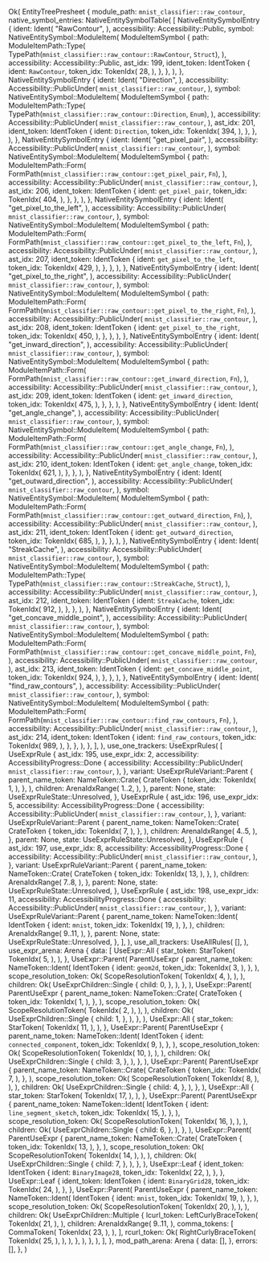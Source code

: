 Ok(
    EntityTreePresheet {
        module_path: `mnist_classifier::raw_contour`,
        native_symbol_entries: NativeEntitySymbolTable(
            [
                NativeEntitySymbolEntry {
                    ident: Ident(
                        "RawContour",
                    ),
                    accessibility: Accessibility::Public,
                    symbol: NativeEntitySymbol::ModuleItem(
                        ModuleItemSymbol {
                            path: ModuleItemPath::Type(
                                TypePath(`mnist_classifier::raw_contour::RawContour`, `Struct`),
                            ),
                            accessibility: Accessibility::Public,
                            ast_idx: 199,
                            ident_token: IdentToken {
                                ident: `RawContour`,
                                token_idx: TokenIdx(
                                    28,
                                ),
                            },
                        },
                    ),
                },
                NativeEntitySymbolEntry {
                    ident: Ident(
                        "Direction",
                    ),
                    accessibility: Accessibility::PublicUnder(
                        `mnist_classifier::raw_contour`,
                    ),
                    symbol: NativeEntitySymbol::ModuleItem(
                        ModuleItemSymbol {
                            path: ModuleItemPath::Type(
                                TypePath(`mnist_classifier::raw_contour::Direction`, `Enum`),
                            ),
                            accessibility: Accessibility::PublicUnder(
                                `mnist_classifier::raw_contour`,
                            ),
                            ast_idx: 201,
                            ident_token: IdentToken {
                                ident: `Direction`,
                                token_idx: TokenIdx(
                                    394,
                                ),
                            },
                        },
                    ),
                },
                NativeEntitySymbolEntry {
                    ident: Ident(
                        "get_pixel_pair",
                    ),
                    accessibility: Accessibility::PublicUnder(
                        `mnist_classifier::raw_contour`,
                    ),
                    symbol: NativeEntitySymbol::ModuleItem(
                        ModuleItemSymbol {
                            path: ModuleItemPath::Form(
                                FormPath(`mnist_classifier::raw_contour::get_pixel_pair`, `Fn`),
                            ),
                            accessibility: Accessibility::PublicUnder(
                                `mnist_classifier::raw_contour`,
                            ),
                            ast_idx: 206,
                            ident_token: IdentToken {
                                ident: `get_pixel_pair`,
                                token_idx: TokenIdx(
                                    404,
                                ),
                            },
                        },
                    ),
                },
                NativeEntitySymbolEntry {
                    ident: Ident(
                        "get_pixel_to_the_left",
                    ),
                    accessibility: Accessibility::PublicUnder(
                        `mnist_classifier::raw_contour`,
                    ),
                    symbol: NativeEntitySymbol::ModuleItem(
                        ModuleItemSymbol {
                            path: ModuleItemPath::Form(
                                FormPath(`mnist_classifier::raw_contour::get_pixel_to_the_left`, `Fn`),
                            ),
                            accessibility: Accessibility::PublicUnder(
                                `mnist_classifier::raw_contour`,
                            ),
                            ast_idx: 207,
                            ident_token: IdentToken {
                                ident: `get_pixel_to_the_left`,
                                token_idx: TokenIdx(
                                    429,
                                ),
                            },
                        },
                    ),
                },
                NativeEntitySymbolEntry {
                    ident: Ident(
                        "get_pixel_to_the_right",
                    ),
                    accessibility: Accessibility::PublicUnder(
                        `mnist_classifier::raw_contour`,
                    ),
                    symbol: NativeEntitySymbol::ModuleItem(
                        ModuleItemSymbol {
                            path: ModuleItemPath::Form(
                                FormPath(`mnist_classifier::raw_contour::get_pixel_to_the_right`, `Fn`),
                            ),
                            accessibility: Accessibility::PublicUnder(
                                `mnist_classifier::raw_contour`,
                            ),
                            ast_idx: 208,
                            ident_token: IdentToken {
                                ident: `get_pixel_to_the_right`,
                                token_idx: TokenIdx(
                                    450,
                                ),
                            },
                        },
                    ),
                },
                NativeEntitySymbolEntry {
                    ident: Ident(
                        "get_inward_direction",
                    ),
                    accessibility: Accessibility::PublicUnder(
                        `mnist_classifier::raw_contour`,
                    ),
                    symbol: NativeEntitySymbol::ModuleItem(
                        ModuleItemSymbol {
                            path: ModuleItemPath::Form(
                                FormPath(`mnist_classifier::raw_contour::get_inward_direction`, `Fn`),
                            ),
                            accessibility: Accessibility::PublicUnder(
                                `mnist_classifier::raw_contour`,
                            ),
                            ast_idx: 209,
                            ident_token: IdentToken {
                                ident: `get_inward_direction`,
                                token_idx: TokenIdx(
                                    475,
                                ),
                            },
                        },
                    ),
                },
                NativeEntitySymbolEntry {
                    ident: Ident(
                        "get_angle_change",
                    ),
                    accessibility: Accessibility::PublicUnder(
                        `mnist_classifier::raw_contour`,
                    ),
                    symbol: NativeEntitySymbol::ModuleItem(
                        ModuleItemSymbol {
                            path: ModuleItemPath::Form(
                                FormPath(`mnist_classifier::raw_contour::get_angle_change`, `Fn`),
                            ),
                            accessibility: Accessibility::PublicUnder(
                                `mnist_classifier::raw_contour`,
                            ),
                            ast_idx: 210,
                            ident_token: IdentToken {
                                ident: `get_angle_change`,
                                token_idx: TokenIdx(
                                    621,
                                ),
                            },
                        },
                    ),
                },
                NativeEntitySymbolEntry {
                    ident: Ident(
                        "get_outward_direction",
                    ),
                    accessibility: Accessibility::PublicUnder(
                        `mnist_classifier::raw_contour`,
                    ),
                    symbol: NativeEntitySymbol::ModuleItem(
                        ModuleItemSymbol {
                            path: ModuleItemPath::Form(
                                FormPath(`mnist_classifier::raw_contour::get_outward_direction`, `Fn`),
                            ),
                            accessibility: Accessibility::PublicUnder(
                                `mnist_classifier::raw_contour`,
                            ),
                            ast_idx: 211,
                            ident_token: IdentToken {
                                ident: `get_outward_direction`,
                                token_idx: TokenIdx(
                                    685,
                                ),
                            },
                        },
                    ),
                },
                NativeEntitySymbolEntry {
                    ident: Ident(
                        "StreakCache",
                    ),
                    accessibility: Accessibility::PublicUnder(
                        `mnist_classifier::raw_contour`,
                    ),
                    symbol: NativeEntitySymbol::ModuleItem(
                        ModuleItemSymbol {
                            path: ModuleItemPath::Type(
                                TypePath(`mnist_classifier::raw_contour::StreakCache`, `Struct`),
                            ),
                            accessibility: Accessibility::PublicUnder(
                                `mnist_classifier::raw_contour`,
                            ),
                            ast_idx: 212,
                            ident_token: IdentToken {
                                ident: `StreakCache`,
                                token_idx: TokenIdx(
                                    912,
                                ),
                            },
                        },
                    ),
                },
                NativeEntitySymbolEntry {
                    ident: Ident(
                        "get_concave_middle_point",
                    ),
                    accessibility: Accessibility::PublicUnder(
                        `mnist_classifier::raw_contour`,
                    ),
                    symbol: NativeEntitySymbol::ModuleItem(
                        ModuleItemSymbol {
                            path: ModuleItemPath::Form(
                                FormPath(`mnist_classifier::raw_contour::get_concave_middle_point`, `Fn`),
                            ),
                            accessibility: Accessibility::PublicUnder(
                                `mnist_classifier::raw_contour`,
                            ),
                            ast_idx: 213,
                            ident_token: IdentToken {
                                ident: `get_concave_middle_point`,
                                token_idx: TokenIdx(
                                    924,
                                ),
                            },
                        },
                    ),
                },
                NativeEntitySymbolEntry {
                    ident: Ident(
                        "find_raw_contours",
                    ),
                    accessibility: Accessibility::PublicUnder(
                        `mnist_classifier::raw_contour`,
                    ),
                    symbol: NativeEntitySymbol::ModuleItem(
                        ModuleItemSymbol {
                            path: ModuleItemPath::Form(
                                FormPath(`mnist_classifier::raw_contour::find_raw_contours`, `Fn`),
                            ),
                            accessibility: Accessibility::PublicUnder(
                                `mnist_classifier::raw_contour`,
                            ),
                            ast_idx: 214,
                            ident_token: IdentToken {
                                ident: `find_raw_contours`,
                                token_idx: TokenIdx(
                                    989,
                                ),
                            },
                        },
                    ),
                },
            ],
        ),
        use_one_trackers: UseExprRules(
            [
                UseExprRule {
                    ast_idx: 195,
                    use_expr_idx: 2,
                    accessibility: AccessibilityProgress::Done {
                        accessibility: Accessibility::PublicUnder(
                            `mnist_classifier::raw_contour`,
                        ),
                    },
                    variant: UseExprRuleVariant::Parent {
                        parent_name_token: NameToken::Crate(
                            CrateToken {
                                token_idx: TokenIdx(
                                    1,
                                ),
                            },
                        ),
                        children: ArenaIdxRange(
                            1..2,
                        ),
                    },
                    parent: None,
                    state: UseExprRuleState::Unresolved,
                },
                UseExprRule {
                    ast_idx: 196,
                    use_expr_idx: 5,
                    accessibility: AccessibilityProgress::Done {
                        accessibility: Accessibility::PublicUnder(
                            `mnist_classifier::raw_contour`,
                        ),
                    },
                    variant: UseExprRuleVariant::Parent {
                        parent_name_token: NameToken::Crate(
                            CrateToken {
                                token_idx: TokenIdx(
                                    7,
                                ),
                            },
                        ),
                        children: ArenaIdxRange(
                            4..5,
                        ),
                    },
                    parent: None,
                    state: UseExprRuleState::Unresolved,
                },
                UseExprRule {
                    ast_idx: 197,
                    use_expr_idx: 8,
                    accessibility: AccessibilityProgress::Done {
                        accessibility: Accessibility::PublicUnder(
                            `mnist_classifier::raw_contour`,
                        ),
                    },
                    variant: UseExprRuleVariant::Parent {
                        parent_name_token: NameToken::Crate(
                            CrateToken {
                                token_idx: TokenIdx(
                                    13,
                                ),
                            },
                        ),
                        children: ArenaIdxRange(
                            7..8,
                        ),
                    },
                    parent: None,
                    state: UseExprRuleState::Unresolved,
                },
                UseExprRule {
                    ast_idx: 198,
                    use_expr_idx: 11,
                    accessibility: AccessibilityProgress::Done {
                        accessibility: Accessibility::PublicUnder(
                            `mnist_classifier::raw_contour`,
                        ),
                    },
                    variant: UseExprRuleVariant::Parent {
                        parent_name_token: NameToken::Ident(
                            IdentToken {
                                ident: `mnist`,
                                token_idx: TokenIdx(
                                    19,
                                ),
                            },
                        ),
                        children: ArenaIdxRange(
                            9..11,
                        ),
                    },
                    parent: None,
                    state: UseExprRuleState::Unresolved,
                },
            ],
        ),
        use_all_trackers: UseAllRules(
            [],
        ),
        use_expr_arena: Arena {
            data: [
                UseExpr::All {
                    star_token: StarToken(
                        TokenIdx(
                            5,
                        ),
                    ),
                },
                UseExpr::Parent(
                    ParentUseExpr {
                        parent_name_token: NameToken::Ident(
                            IdentToken {
                                ident: `geom2d`,
                                token_idx: TokenIdx(
                                    3,
                                ),
                            },
                        ),
                        scope_resolution_token: Ok(
                            ScopeResolutionToken(
                                TokenIdx(
                                    4,
                                ),
                            ),
                        ),
                        children: Ok(
                            UseExprChildren::Single {
                                child: 0,
                            },
                        ),
                    },
                ),
                UseExpr::Parent(
                    ParentUseExpr {
                        parent_name_token: NameToken::Crate(
                            CrateToken {
                                token_idx: TokenIdx(
                                    1,
                                ),
                            },
                        ),
                        scope_resolution_token: Ok(
                            ScopeResolutionToken(
                                TokenIdx(
                                    2,
                                ),
                            ),
                        ),
                        children: Ok(
                            UseExprChildren::Single {
                                child: 1,
                            },
                        ),
                    },
                ),
                UseExpr::All {
                    star_token: StarToken(
                        TokenIdx(
                            11,
                        ),
                    ),
                },
                UseExpr::Parent(
                    ParentUseExpr {
                        parent_name_token: NameToken::Ident(
                            IdentToken {
                                ident: `connected_component`,
                                token_idx: TokenIdx(
                                    9,
                                ),
                            },
                        ),
                        scope_resolution_token: Ok(
                            ScopeResolutionToken(
                                TokenIdx(
                                    10,
                                ),
                            ),
                        ),
                        children: Ok(
                            UseExprChildren::Single {
                                child: 3,
                            },
                        ),
                    },
                ),
                UseExpr::Parent(
                    ParentUseExpr {
                        parent_name_token: NameToken::Crate(
                            CrateToken {
                                token_idx: TokenIdx(
                                    7,
                                ),
                            },
                        ),
                        scope_resolution_token: Ok(
                            ScopeResolutionToken(
                                TokenIdx(
                                    8,
                                ),
                            ),
                        ),
                        children: Ok(
                            UseExprChildren::Single {
                                child: 4,
                            },
                        ),
                    },
                ),
                UseExpr::All {
                    star_token: StarToken(
                        TokenIdx(
                            17,
                        ),
                    ),
                },
                UseExpr::Parent(
                    ParentUseExpr {
                        parent_name_token: NameToken::Ident(
                            IdentToken {
                                ident: `line_segment_sketch`,
                                token_idx: TokenIdx(
                                    15,
                                ),
                            },
                        ),
                        scope_resolution_token: Ok(
                            ScopeResolutionToken(
                                TokenIdx(
                                    16,
                                ),
                            ),
                        ),
                        children: Ok(
                            UseExprChildren::Single {
                                child: 6,
                            },
                        ),
                    },
                ),
                UseExpr::Parent(
                    ParentUseExpr {
                        parent_name_token: NameToken::Crate(
                            CrateToken {
                                token_idx: TokenIdx(
                                    13,
                                ),
                            },
                        ),
                        scope_resolution_token: Ok(
                            ScopeResolutionToken(
                                TokenIdx(
                                    14,
                                ),
                            ),
                        ),
                        children: Ok(
                            UseExprChildren::Single {
                                child: 7,
                            },
                        ),
                    },
                ),
                UseExpr::Leaf {
                    ident_token: IdentToken {
                        ident: `BinaryImage28`,
                        token_idx: TokenIdx(
                            22,
                        ),
                    },
                },
                UseExpr::Leaf {
                    ident_token: IdentToken {
                        ident: `BinaryGrid28`,
                        token_idx: TokenIdx(
                            24,
                        ),
                    },
                },
                UseExpr::Parent(
                    ParentUseExpr {
                        parent_name_token: NameToken::Ident(
                            IdentToken {
                                ident: `mnist`,
                                token_idx: TokenIdx(
                                    19,
                                ),
                            },
                        ),
                        scope_resolution_token: Ok(
                            ScopeResolutionToken(
                                TokenIdx(
                                    20,
                                ),
                            ),
                        ),
                        children: Ok(
                            UseExprChildren::Multiple {
                                lcurl_token: LeftCurlyBraceToken(
                                    TokenIdx(
                                        21,
                                    ),
                                ),
                                children: ArenaIdxRange(
                                    9..11,
                                ),
                                comma_tokens: [
                                    CommaToken(
                                        TokenIdx(
                                            23,
                                        ),
                                    ),
                                ],
                                rcurl_token: Ok(
                                    RightCurlyBraceToken(
                                        TokenIdx(
                                            25,
                                        ),
                                    ),
                                ),
                            },
                        ),
                    },
                ),
            ],
        },
        mod_path_arena: Arena {
            data: [],
        },
        errors: [],
    },
)